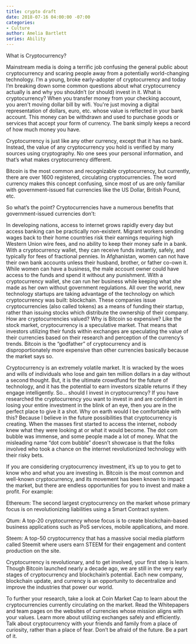```yaml
---
title: crypto draft
date: 2018-07-16 04:00:00 -07:00
categories:
- Culture
author: Amelia Bartlett
series: Ability
---
```


What is Cryptocurrency? 

Mainstream media is doing a terrific job confusing the general public about cryptocurrency and scaring people away from a potentially world-changing technology. I’m a young, broke early-adopter of cryptocurrency and today I’m breaking down some common questions about what cryptocurrency actually is and why you shouldn’t (or should) invest in it. 
What is cryptocurrency? 
When you transfer money from your checking account, you aren't moving dollar bill by wifi. You're just moving a digital representation of dollars, euro, etc. whose value is reflected in your bank account. This money can be withdrawn and used to purchase goods or services that accept your form of currency. The bank simply keeps a record of how much money you have.

Cryptocurrency is just like any other currency, except that it has no bank. Instead, the value of any cryptocurrency you hold is verified by many sources using cryptography. No one sees your personal information, and that’s what makes cryptocurrency different. 

Bitcoin is the most common and recognizable cryptocurrency, but currently, there are over 1600 registered, circulating cryptocurrencies. The word currency makes this concept confusing, since most of us are only familiar with government-issued fiat currencies like the US Dollar, British Pound, etc. 

So what’s the point? Cryptocurrencies have a numerous benefits that government-issued currencies don’t:

In developing nations, access to internet grows rapidly every day but access banking can be practically non-existent. Migrant workers sending wages back to their home countries risk their earnings requiring high Western Union wire fees, and no ability to keep their money safe in a bank. With a cryptocurrency wallet, they can receive funds instantly, safely, and typically for fees of fractional pennies.
In Afghanistan, women can not have their own bank accounts unless their husband, brother, or father co-own it. While women can have a business, the male account owner could have access to the funds and spend it without any punishment. With a cryptocurrency wallet, she can run her business while keeping what she made as her own without government regulations.
All over the world, new technology startups are taking advantage of the technology on which cryptocurrency was built: blockchain. These companies issue cryptocurrencies (also called tokens) as a means of funding their startup, rather than issuing stocks which distribute the ownership of their company. 
How are cryptocurrencies valued? Why is Bitcoin so expensive? 
Like the stock market, cryptocurrency is a speculative market. That means that investors utilizing their funds within exchanges are speculating the value of their currencies based on their research and perception of the currency’s trends. Bitcoin is the “godfather” of cryptocurrency and is disproportionately more expensive than other currencies basically because the market says so. 

Cryptocurrency is an extremely volatile market. It is wracked by the woes and wills of individuals who lose and gain ten million dollars in a day without a second thought. But, it is the ultimate crowdfund for the future of technology, and it has the potential to earn investors sizable returns if they engage intelligently. 
So… should I invest in cryptocurrency?
If you have researched the cryptocurrency you want to invest in and are confident in losing your entire investment in the blink of an eye, then you are in the perfect place to give it a shot. Why on earth would I be comfortable with this? Because I believe in the future possibilities that cryptocurrency is creating. When the masses first started to access the internet, nobody knew what they were looking at or what it would become. The dot com bubble was immense, and some people made a lot of money. What the misleading name “dot com bubble” doesn’t showcase is that the folks involved who took a chance on the internet revolutionized technology with their risky bets. 

If you are considering cryptocurrency investment, it’s up to you to get to know who and what you are investing in. Bitcoin is the most common and well-known cryptocurrency, and its movement has been known to impact the market, but there are endless opportunities for you to invest and make a profit. For example: 

Ethereum: The second largest cryptocurrency on the market whose primary focus is on revolutionizing liabilities using a Smart Contract system. 


Qtum: A top-20 cryptocurrency whose focus is to create blockchain-based business applications such as PoS services, mobile applications, and more.


Steem: A top-50 cryptocurrency that has a massive social media platform called Steemit where users earn STEEM for their engagement and content production on the site. 

Cryptocurrency is revolutionary, and to get involved, your first step is learn. Though Bitcoin launched nearly a decade ago, we are still in the very early stages of cryptocurrency and blockchain’s potential. Each new company, blockchain update, and currency is an opportunity to decentralize and improve the industries that power our world. 

To further your research, take a look at Coin Market Cap to learn about the cryptocurrencies currently circulating on the market. Read the Whitepapers and team pages on the websites of currencies whose mission aligns with your values. Learn more about utilizing exchanges safely and efficiently. Talk about cryptocurrency with your friends and family from a place of curiosity, rather than a place of fear. Don’t be afraid of the future. Be a part of it. 
